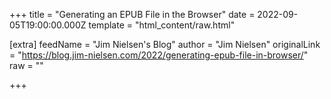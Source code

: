 
+++
title = "Generating an EPUB File in the Browser"
date = 2022-09-05T19:00:00.000Z
template = "html_content/raw.html"

[extra]
feedName = "Jim Nielsen's Blog"
author = "Jim Nielsen"
originalLink = "https://blog.jim-nielsen.com/2022/generating-epub-file-in-browser/"
raw = ""

+++


